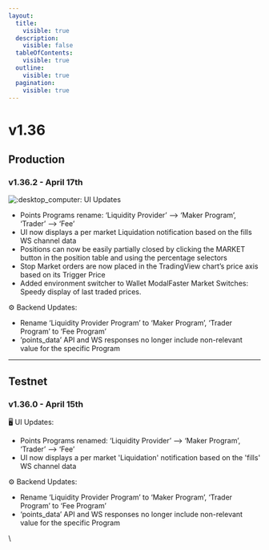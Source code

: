 ```yaml
---
layout:
  title:
    visible: true
  description:
    visible: false
  tableOfContents:
    visible: true
  outline:
    visible: true
  pagination:
    visible: true
---
```


# v1.36

## Production

### v1.36.2 - April 17th

![:desktop\_computer:](https://a.slack-edge.com/production-standard-emoji-assets/14.0/apple-medium/1f5a5-fe0f.png) UI Updates

* Points Programs rename: ‘Liquidity Provider’ –> ‘Maker Program’, ‘Trader’ –> ‘Fee’&#x20;
* UI now displays a per market Liquidation notification based on the fills WS channel data&#x20;
* Positions can now be easily partially closed by clicking the MARKET button in the position table and using the percentage selectors&#x20;
* Stop Market orders are now placed in the TradingView chart’s price axis based on its Trigger Price&#x20;
* Added environment switcher to Wallet ModalFaster Market Switches: Speedy display of last traded prices.

⚙️ Backend Updates:&#x20;

* Rename ‘Liquidity Provider Program’ to ‘Maker Program’, ‘Trader Program’ to ‘Fee Program’&#x20;
* ’points\_data’ API and WS responses no longer include non-relevant value for the specific Program

***

## Testnet

### v1.36.0 - April 15th

🖥️ UI Updates:&#x20;

* Points Programs renamed: ‘Liquidity Provider’ –> ‘Maker Program’, ‘Trader’ –> ‘Fee’&#x20;
* UI now displays a per market 'Liquidation' notification based on the 'fills' WS channel data

⚙️ Backend Updates:&#x20;

* Rename ‘Liquidity Provider Program’ to ‘Maker Program’, ‘Trader Program’ to ‘Fee Program’&#x20;
* ‘points\_data’ API and WS responses no longer include non-relevant value for the specific Program



\
